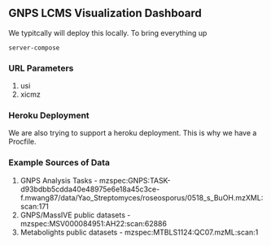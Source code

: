 ## GNPS LCMS Visualization Dashboard

We typitcally will deploy this locally. To bring everything up

```server-compose```

### URL Parameters

1. usi
1. xicmz

### Heroku Deployment

We are also trying to support a heroku deployment. This is why we have a Procfile. 


### Example Sources of Data

1. GNPS Analysis Tasks - mzspec:GNPS:TASK-d93bdbb5cdda40e48975e6e18a45c3ce-f.mwang87/data/Yao_Streptomyces/roseosporus/0518_s_BuOH.mzXML:scan:171
1. GNPS/MassIVE public datasets - mzspec:MSV000084951:AH22:scan:62886
1. Metabolights public datasets - mzspec:MTBLS1124:QC07.mzML:scan:1